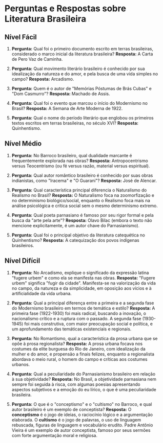 # Perguntas e Respostas sobre Literatura Brasileira

## Nível Fácil

1.  **Pergunta:** Qual foi o primeiro documento escrito em terras brasileiras, considerado o marco inicial da literatura brasileira?
    **Resposta:** A Carta de Pero Vaz de Caminha.

2.  **Pergunta:** Qual movimento literário brasileiro é conhecido por sua idealização da natureza e do amor, e pela busca de uma vida simples no campo?
    **Resposta:** Arcadismo.

3.  **Pergunta:** Quem é o autor de "Memórias Póstumas de Brás Cubas" e "Dom Casmurro"?
    **Resposta:** Machado de Assis.

4.  **Pergunta:** Qual foi o evento que marcou o início do Modernismo no Brasil?
    **Resposta:** A Semana de Arte Moderna de 1922.

5.  **Pergunta:** Qual o nome do período literário que englobou os primeiros textos escritos em terras brasileiras, no século XVI?
    **Resposta:** Quinhentismo.

## Nível Médio

1.  **Pergunta:** No Barroco brasileiro, qual dualidade marcante é frequentemente explorada nas obras?
    **Resposta:** Antropocentrismo versus Teocentrismo (ou fé versus razão, material versus espiritual).

2.  **Pergunta:** Qual autor romântico brasileiro é conhecido por suas obras indianistas, como "Iracema" e "O Guarani"?
    **Resposta:** José de Alencar.

3.  **Pergunta:** Qual característica principal diferencia o Naturalismo do Realismo no Brasil?
    **Resposta:** O Naturalismo foca na zoomorfização e no determinismo biológico/social, enquanto o Realismo foca mais na análise psicológica e crítica social sem o mesmo determinismo extremo.

4.  **Pergunta:** Qual poeta parnasiano é famoso por seu rigor formal e pela busca da "arte pela arte"?
    **Resposta:** Olavo Bilac (embora o texto não mencione explicitamente, é um autor chave do Parnasianismo).

5.  **Pergunta:** Qual foi o principal objetivo da literatura catequética no Quinhentismo?
    **Resposta:** A catequização dos povos indígenas brasileiros.

## Nível Difícil

1.  **Pergunta:** No Arcadismo, explique o significado da expressão latina "fugere urbem" e como ela se manifesta nas obras.
    **Resposta:** "Fugere urbem" significa "fugir da cidade". Manifesta-se na valorização da vida no campo, da natureza e da simplicidade, em oposição aos vícios e à artificialidade da vida urbana.

2.  **Pergunta:** Qual a principal diferença entre a primeira e a segunda fase do Modernismo brasileiro em termos de temática e estilo?
    **Resposta:** A primeira fase (1922-1930) foi mais radical, buscando a inovação, o nacionalismo crítico e a ruptura com o passado. A segunda fase (1930-1945) foi mais construtiva, com maior preocupação social e política, e um aprofundamento das temáticas existenciais e regionais.

3.  **Pergunta:** No Romantismo, qual a característica da prosa urbana que se opõe à prosa regionalista?
    **Resposta:** A prosa urbana focava nos costumes da elite burguesa do Rio de Janeiro, com idealização da mulher e do amor, e propensão a finais felizes, enquanto a regionalista abordava o meio rural, o homem do campo e críticas aos costumes urbanos.

4.  **Pergunta:** Qual a peculiaridade do Parnasianismo brasileiro em relação à sua objetividade?
    **Resposta:** No Brasil, a objetividade parnasiana nem sempre foi seguida à risca, com algumas poesias apresentando aspectos subjetivos e a emoção do eu lírico, o que é uma peculiaridade brasileira.

5.  **Pergunta:** O que é o "conceptismo" e o "cultismo" no Barroco, e qual autor brasileiro é um exemplo de conceptista?
    **Resposta:** O **conceptismo** é o jogo de ideias, o raciocínio lógico e a argumentação elaborada. O **cultismo** é o jogo de palavras, o uso de linguagem rebuscada, figuras de linguagem e vocabulário erudito. Padre Antônio Vieira é um exemplo de autor conceptista, famoso por seus sermões com forte argumentação moral e religiosa.

